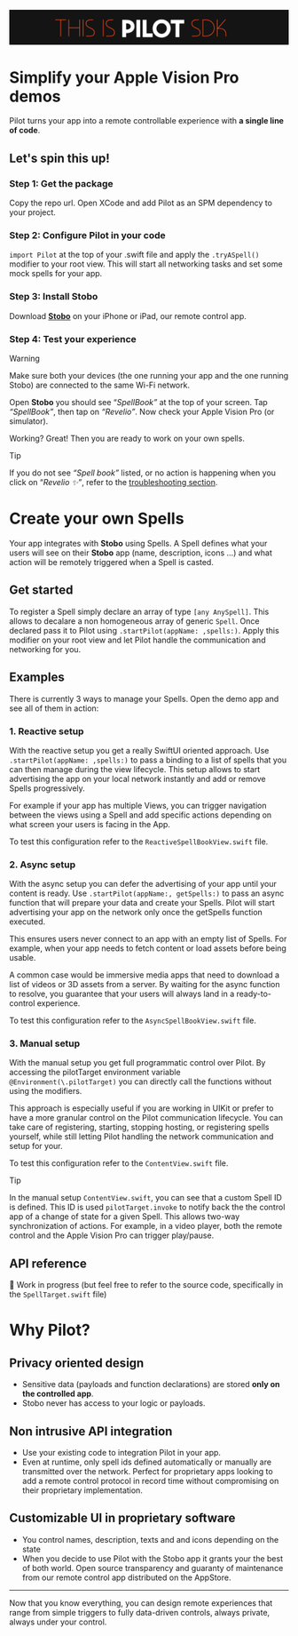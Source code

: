 ![Pilot Banner](./images/banner.png)

# Simplify your Apple Vision Pro demos

Pilot turns your app into a remote controllable experience with **a single line of code**.

## Let's spin this up!

### Step 1: Get the package

Copy the repo url. Open XCode and add Pilot as an SPM dependency to your project.

### Step 2: Configure Pilot in your code

`import Pilot` at the top of your .swift file and apply the `.tryASpell()` modifier to your root view. This will start all networking tasks and set some mock spells for your app.

<!-- >[!TIP]
If your app is using UIKit, please refer directly to the [programmatic API](documentation coming soon). -->

### Step 3: Install Stobo

Download **[Stobo](https://apps.apple.com/fr/app/storyboard-pilot/id6746539692)** on your iPhone or iPad, our remote control app.

### Step 4: Test your experience
 >[!WARNING]
 Make sure both your devices (the one running your app and the one running Stobo) are connected to the same Wi-Fi network.

Open **Stobo** you should see “*SpellBook”* at the top of your screen. Tap *“SpellBook”*, then tap on *“Revelio”*. Now check your Apple Vision Pro (or simulator).


Working? Great! Then you are ready to work on your own spells.


>[!TIP]
If you do not see *“Spell book”* listed, or no action is happening when you click on “*Revelio ✨”*, refer to the [troubleshooting section](/doc/troubleshooting-zBikpgwLmz).

# Create your own Spells

Your app integrates with **Stobo** using Spells. A Spell defines what your users will see on their **Stobo** app (name, description, icons ...) and what action will be remotely triggered when a Spell is casted.

## Get started

To register a Spell simply declare an array of type `[any AnySpell]`. This allows to decalare a non homogeneous array of generic `Spell`. Once declared pass it to Pilot using `.startPilot(appName: ,spells:)`. Apply this modifier on your root view and let Pilot handle the communication and networking for you.

## Examples

There is currently 3 ways to manage your Spells. Open the demo app and see all of them in action:

### 1. Reactive setup

With the reactive setup you get a really SwiftUI oriented approach. Use `.startPilot(appName: ,spells:)` to pass a binding to a list of spells that you can then manage during the view lifecycle. This setup allows to start advertising the app on your local network instantly and add or remove Spells progressively.

For example if your app has multiple Views, you can trigger navigation between the views using a Spell and add specific actions depending on what screen your users is facing in the App.

To test this configuration refer to the `ReactiveSpellBookView.swift` file.


### 2. Async setup

With the async setup you can defer the advertising of your app until your content is ready. Use `.startPilot(appName:, getSpells:)` to pass an async function that will prepare your data and create your Spells. Pilot will start advertising your app on the network only once the getSpells function executed.

This ensures users never connect to an app with an empty list of Spells. For example, when your app needs to fetch content or load assets before being usable.

A common case would be immersive media apps that need to download a list of videos or 3D assets from a server. By waiting for the async function to resolve, you guarantee that your users will always land in a ready-to-control experience.

To test this configuration refer to the `AsyncSpellBookView.swift` file.

### 3. Manual setup

With the manual setup you get full programmatic control over Pilot. By accessing the pilotTarget environment variable `@Environment(\.pilotTarget)` you can directly call the functions without using the modifiers.

This approach is especially useful if you are working in UIKit or prefer to have a more granular control on the Pilot communication lifecycle. You can take care of registering, starting, stopping hosting, or registering spells yourself, while still letting Pilot handling the network communication and setup for your.

To test this configuration refer to the `ContentView.swift` file.

>[!TIP]
In the manual setup `ContentView.swift`, you can see that a custom Spell ID is defined. This ID is used `pilotTarget.invoke` to notify back the the control app of a change of state for a given Spell. This allows two-way synchronization of actions. For example, in a video player, both the remote control and the Apple Vision Pro can trigger play/pause.
## API reference

🚧 Work in progress (but feel free to refer to the source code, specifically in the `SpellTarget.swift` file)

# Why Pilot?

## Privacy oriented design
   * Sensitive data (payloads and function declarations) are stored **only on the controlled app**.
   * Stobo never has access to your logic or payloads.

## Non intrusive API integration
   * Use your existing code to integration Pilot in your app.
   * Even at runtime, only spell ids defined automatically or manually are transmitted over the network. Perfect for proprietary apps looking to add a remote control protocol in record time without compromising on their proprietary implementation.

## Customizable UI in proprietary software
   * You control names, description, texts and and icons depending on the state
   * When you decide to use Pilot with the Stobo app it grants your the best of both world. Open source transparency and guaranty of maintenance from our remote control app distributed on the AppStore.


---

Now that you know everything, you can design remote experiences that range from simple triggers to fully data-driven controls, always private, always under your control.



